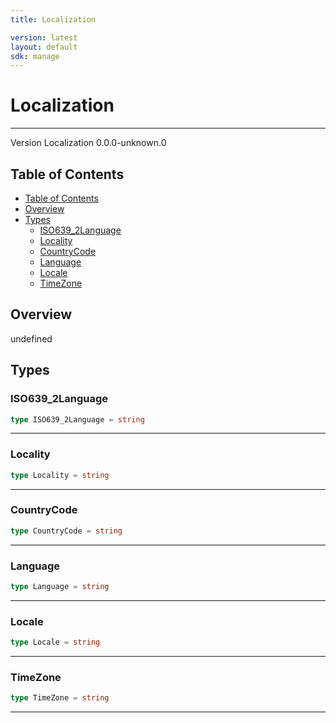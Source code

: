```yaml
---
title: Localization

version: latest
layout: default
sdk: manage
---
```


# Localization
---
Version Localization 0.0.0-unknown.0

## Table of Contents
   - [Table of Contents](#table-of-contents)
   - [Overview](#overview)
   - [Types](#types)
     - [ISO639_2Language](#isolanguage)
     - [Locality](#locality)
     - [CountryCode](#countrycode)
     - [Language](#language)
     - [Locale](#locale)
     - [TimeZone](#timezone)


## Overview
 undefined

## Types

### ISO639_2Language



```typescript
type ISO639_2Language = string
```



---
### Locality



```typescript
type Locality = string
```



---
### CountryCode



```typescript
type CountryCode = string
```



---
### Language



```typescript
type Language = string
```



---
### Locale



```typescript
type Locale = string
```



---
### TimeZone



```typescript
type TimeZone = string
```



---